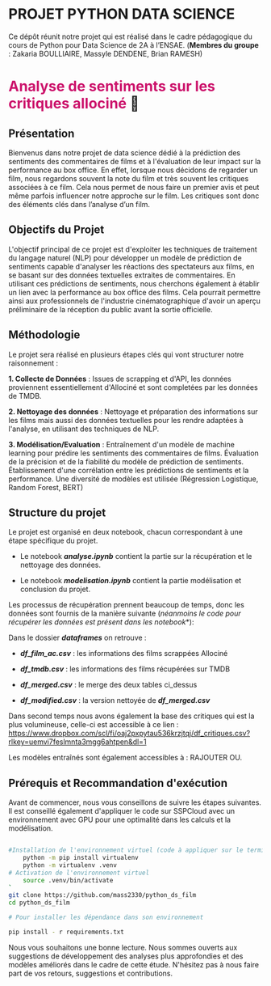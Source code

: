 # PROJET PYTHON DATA SCIENCE 

Ce dépôt réunit notre projet qui est réalisé dans le cadre pédagogique du cours de Python pour Data Science de 2A à l’ENSAE.
(**Membres du groupe** : Zakaria BOULLIAIRE, Massyle DENDENE, Brian RAMESH)

# **<span style="color: #CC146C">Analyse de sentiments sur les critiques allociné </span>** 🎥

## Présentation

Bienvenus dans notre projet de data science dédié à la prédiction des sentiments des commentaires de films et à l'évaluation de leur impact sur la performance au box office. En effet, lorsque nous décidons de regarder un film, nous regardons souvent la note du film et très souvent les critiques associées à ce film. Cela nous permet de nous faire un premier avis et peut même parfois influencer notre approche sur le film. Les critiques sont donc des éléments clés dans l’analyse d’un film.

## Objectifs du Projet 

L'objectif principal de ce projet est d'exploiter les techniques de traitement du langage naturel (NLP) pour développer un modèle de prédiction de sentiments capable d'analyser les réactions des spectateurs aux films, en se basant sur des données textuelles extraites de commentaires. En utilisant ces prédictions de sentiments, nous cherchons également à établir un lien avec la performance au box office des films. Cela pourrait permettre ainsi aux professionnels de l'industrie cinématographique d'avoir un aperçu préliminaire de la réception du public avant la sortie officielle.

## Méthodologie 

Le projet sera réalisé en plusieurs étapes clés qui vont structurer notre raisonnement :

**1. Collecte de Données** : Issues de scrapping et d'API, les données proviennent essentiellement d'Allociné et sont completées par les données de TMDB.

**2. Nettoyage des données** :  Nettoyage et préparation des informations sur les films mais aussi des données textuelles pour les rendre adaptées à l'analyse, en utilisant des techniques de NLP.

**3. Modélisation/Evaluation** : Entraînement d'un modèle de machine learning pour prédire les sentiments des commentaires de films. Évaluation de la précision et de la fiabilité du modèle de prédiction de sentiments. Établissement d'une corrélation entre les prédictions de sentiments et la performance. Une diversité de modèles est utilisée (Régression Logistique, Random Forest, BERT)

## Structure du projet  

Le projet est organisé en deux notebook, chacun correspondant à une étape spécifique du projet.

- Le notebook ***analyse.ipynb*** contient la partie sur la récupération et le nettoyage des données.

- Le notebook ***modelisation.ipynb*** contient la partie modélisation et conclusion du projet.

Les processus de récupération prennent beaucoup de temps, donc les données sont fournis de la manière suivante (*néanmoins le code pour récupérer les données est présent dans les notebook**): 

 Dans le dossier ***dataframes*** on retrouve : 

- ***df_film_ac.csv*** : les informations des films scrappées Allociné 

- ***df_tmdb.csv*** : les informations des films récupérées sur TMDB 

- ***df_merged.csv*** : le merge des deux tables ci_dessus 

- ***df_modified.csv*** : la version nettoyée de ***df_merged.csv***
    
Dans second temps nous avons également la base des critiques qui est la plus volumineuse, celle-ci est accessible à ce lien : 
     https://www.dropbox.com/scl/fi/oaj2pxpytau536krzjtqj/df_critiques.csv?rlkey=uemvi7feslmnta3mgg6ahtpen&dl=1

Les modèles entraînés sont également accessibles à : RAJOUTER OU.


## Prérequis et Recommandation d'exécution

Avant de commencer, nous vous conseillons de suivre les étapes suivantes. Il est conseillé également d'appliquer le code sur SSPCloud avec un environnement avec GPU pour une optimalité dans les calculs et la modélisation.

```sh

#Installation de l'environnement virtuel (code à appliquer sur le terminal)
    python -m pip install virtualenv
    python -m virtualenv .venv
# Activation de l'environnement virtuel
    source .venv/bin/activate
`
git clone https://github.com/mass2330/python_ds_film
cd python_ds_film

# Pour installer les dépendance dans son environnement

pip install - r requirements.txt

```

Nous vous souhaitons une bonne lecture. Nous sommes ouverts aux suggestions de développement des analyses plus approfondies et des modèles améliorés dans le cadre de cette étude. N'hésitez pas à nous faire part de vos retours, suggestions et contributions.